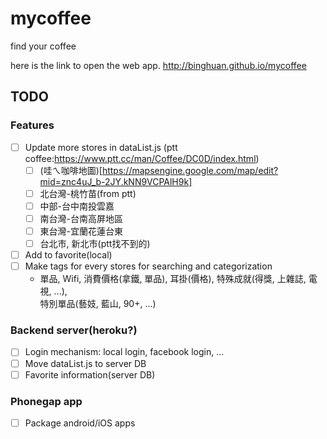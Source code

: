 mycoffee
========

find your coffee

here is the link to open the web app. 
http://binghuan.github.io/mycoffee

TODO
----
### Features
- [ ] Update more stores in dataList.js (ptt coffee:https://www.ptt.cc/man/Coffee/DC0D/index.html)
    - [ ] (哇ㄟ咖啡地圖)[https://mapsengine.google.com/map/edit?mid=znc4uJ_b-2JY.kNN9VCPAlH9k]
    - [ ] 北台灣-桃竹苗(from ptt)
    - [ ] 中部-台中南投雲嘉
    - [ ] 南台灣-台南高屏地區
    - [ ] 東台灣-宜蘭花蓮台東
    - [ ] 台北市, 新北市(ptt找不到的)
- [ ] Add to favorite(local)
- [ ] Make tags for every stores for searching and categorization
    - 單品, Wifi, 消費價格(拿鐵, 單品), 耳掛(價格), 特殊成就(得獎, 上雜誌, 電視, ...),  
    特別單品(藝妓, 藍山, 90+, ...)

### Backend server(heroku?)
- [ ] Login mechanism: local login, facebook login, ...
- [ ] Move dataList.js to server DB
- [ ] Favorite information(server DB)

### Phonegap app
- [ ] Package android/iOS apps

